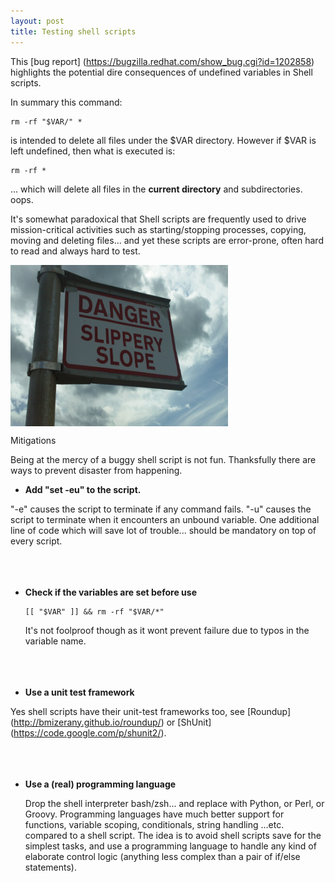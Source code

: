 ```yaml
---
layout: post
title: Testing shell scripts
---
```


This [bug report] (https://bugzilla.redhat.com/show_bug.cgi?id=1202858) highlights the potential dire consequences of undefined variables in Shell scripts.

In summary this command:

```
rm -rf "$VAR/" *
``` 

is intended to delete all files under the $VAR directory. However if $VAR is left undefined, then what is executed is:

```
rm -rf *
``` 

... which will delete all files in the **current directory** and subdirectories. oops.


It's somewhat paradoxical that Shell scripts are frequently used to drive mission-critical activities such as starting/stopping processes,
copying, moving and deleting files... and yet these scripts are error-prone, often hard to read and always hard to test.

<a href=""><img src="/images/slipperyslope.jpg" align="middle" height="258" width="348" ></a>


Mitigations

Being at the mercy of a buggy shell script is not fun. Thanksfully there are ways to prevent disaster from happening.

- **Add "set -eu" to the script.**

 "-e" causes the script to terminate if any command fails.
 "-u" causes the script to terminate when it encounters an unbound variable.
One additional line of code which will save lot of trouble... should be mandatory on top of every script.
     <br><br>
     <br><br>
- **Check if the variables are set before use**

   ```
   [[ "$VAR" ]] && rm -rf "$VAR/*"
   ```

   It's not foolproof though as it wont prevent failure due to typos in the variable name.
     <br><br>
     <br><br>
- **Use a unit test framework**

 Yes shell scripts have their unit-test frameworks too, see [Roundup] (http://bmizerany.github.io/roundup/)
 or [ShUnit] (https://code.google.com/p/shunit2/). 
     <br><br>
     <br><br>
- **Use a (real) programming language**

  Drop the shell interpreter bash/zsh... and replace with Python, or Perl, or Groovy. Programming languages have much better support for functions,
  variable scoping, conditionals, string handling ...etc. compared to a shell script. 
  The idea is to avoid shell scripts save for the simplest tasks, and use a programming language to handle any kind of elaborate control
  logic (anything less complex than a pair of if/else statements).




 
 
 
 
